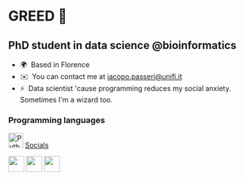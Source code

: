 GREED 🐢
======================

PhD student in data science @bioinformatics
--------------

*   🌍  Based in Florence
*   ✉️  You can contact me at [iacopo.passeri@unifi.it](mailto:iacopo.passeri@unifi.it)
*   ⚡  Data scientist 'cause programming reduces my social anxiety. Sometimes I'm a wizard too.

### Programming languages

<p align="left"> <a href="https://www.python.org/" target="_blank" rel="noreferrer"><img src="https://raw.githubusercontent.com/danielcranney/readme-generator/main/public/icons/skills/python-colored.svg" width="30" height="30" alt="Python" /></a> <a href="https://developer.apple.com/swift/" target="_blank" rel="noreferrer"><img 
                    
### Socials  
<p align="left"> <a href="https://www.linkedin.com/in/iacopo-passeri-451701195/" target="_blank" rel="noreferrer"><img src="https://raw.githubusercontent.com/danielcranney/readme-generator/main/public/icons/socials/linkedin.svg" width="32" height="32" /></a> <a href="https://www.stackoverflow.com/users/15394603/barbanera" target="_blank" rel="noreferrer"><img src="https://raw.githubusercontent.com/danielcranney/readme-generator/main/public/icons/socials/stackoverflow.svg" width="32" height="32" /></a> <a href="https://www.twitter.com/iacopo_passeri" target="_blank" rel="noreferrer"><img src="https://raw.githubusercontent.com/danielcranney/readme-generator/main/public/icons/socials/twitter.svg" width="32" height="32" /></a></p>
